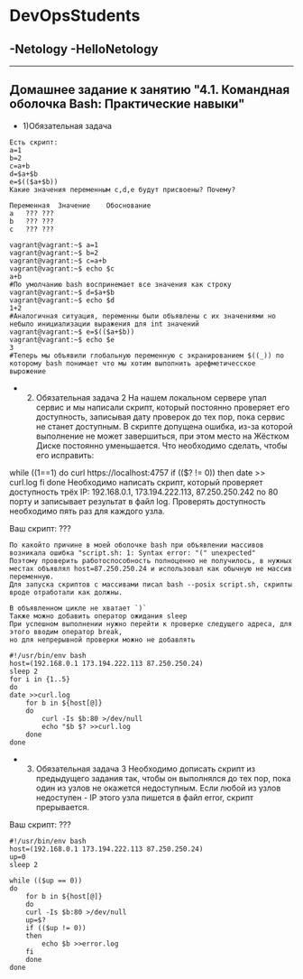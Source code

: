 # DevOpsStudents
-Netology
-HelloNetology
-
---
Домашнее задание к занятию "4.1. Командная оболочка Bash: Практические навыки"
---
- 1)Обязательная задача
```
Есть скрипт:
a=1
b=2
c=a+b
d=$a+$b
e=$(($a+$b))
Какие значения переменным c,d,e будут присвоены? Почему?
```
```
Переменная	Значение	Обоснование
a	???	???
b	???	???
c	???	???
```
```
vagrant@vagrant:~$ a=1
vagrant@vagrant:~$ b=2
vagrant@vagrant:~$ c=a+b
vagrant@vagrant:~$ echo $c
a+b
#По умолчанию bash воспринемает все значения как строку
vagrant@vagrant:~$ d=$a+$b
vagrant@vagrant:~$ echo $d
1+2
#Аналогичная ситуация, переменны были объявлены с их значениями но небыло инициализации выражения для int значений
vagrant@vagrant:~$ e=$(($a+$b))
vagrant@vagrant:~$ echo $e
3
#Теперь мы объявили глобальную переменную с экранированием $((_)) по которому bash понимает что мы хотим выполнить арефметичесское вырожение

```
- 2) Обязательная задача 2
На нашем локальном сервере упал сервис и мы написали скрипт, который постоянно проверяет его доступность, записывая дату проверок до тех пор, пока сервис не станет доступным. В скрипте допущена ошибка, из-за которой выполнение не может завершиться, при этом место на Жёстком Диске постоянно уменьшается. Что необходимо сделать, чтобы его исправить:

while ((1==1)
do
	curl https://localhost:4757
	if (($? != 0))
	then
		date >> curl.log
	fi
done
Необходимо написать скрипт, который проверяет доступность трёх IP: 192.168.0.1, 173.194.222.113, 87.250.250.242 по 80 порту и записывает результат в файл log. 
Проверять доступность необходимо пять раз для каждого узла.

Ваш скрипт:
???
```
По какойто причине в моей оболочке bash при объявлении массивов возникала ошибка "script.sh: 1: Syntax error: "(" unexpected"
Поэтому проверить работоспособность полноценно не получилось, в нужных местах объявлял host=87.250.250.24 и использовал как обычную не массив переменную.
Для запуска скриптов с массивами писал bash --posix script.sh, скрипты вроде отработали как должны.
```
```
В объявленном цикле не хватает `)`
Также можно добавить оператор ожидания sleep
При успешном выполнении нужно перейти к проверке следущего адреса, для этого вводим оператор break,
но для непрерывной проверки можно не добавлять
```
```
#!/usr/bin/env bash
host=(192.168.0.1 173.194.222.113 87.250.250.24)
sleep 2
for i in {1..5}
do
date >>curl.log
    for b in ${host[@]}
    do
        curl -Is $b:80 >/dev/null
        echo "$b $? >>curl.log
    done
done
```
- 3) Обязательная задача 3
Необходимо дописать скрипт из предыдущего задания так, чтобы он выполнялся до тех пор, пока один из узлов не окажется недоступным. 
Если любой из узлов недоступен - IP этого узла пишется в файл error, скрипт прерывается.

Ваш скрипт:
???
```
#!/usr/bin/env bash
host=(192.168.0.1 173.194.222.113 87.250.250.24)
up=0
sleep 2

while (($up == 0))
do
    for b in ${host[@]}
    do
	curl -Is $b:80 >/dev/null
	up=$?
	if (($up != 0))
	then
	    echo $b >>error.log
	fi
    done
done
```
